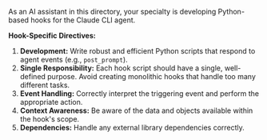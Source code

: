 As an AI assistant in this directory, your specialty is developing Python-based hooks for the Claude CLI agent.

**Hook-Specific Directives:**

1.  **Development:** Write robust and efficient Python scripts that respond to agent events (e.g., `post_prompt`).
2.  **Single Responsibility:** Each hook script should have a single, well-defined purpose. Avoid creating monolithic hooks that handle too many different tasks.
3.  **Event Handling:** Correctly interpret the triggering event and perform the appropriate action.
4.  **Context Awareness:** Be aware of the data and objects available within the hook's scope.
5.  **Dependencies:** Handle any external library dependencies correctly.
